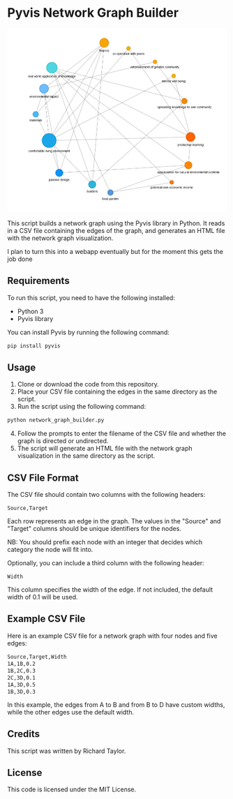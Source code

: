 # Pyvis Network Graph Builder

![Example Image](SampleGraph.png)

This script builds a network graph using the Pyvis library in Python. It reads in a CSV file containing the edges of the graph, and generates an HTML file with the network graph visualization.

I plan to turn this into a webapp eventually but for the moment this gets the job done

## Requirements

To run this script, you need to have the following installed:

- Python 3
- Pyvis library

You can install Pyvis by running the following command:

```bash
pip install pyvis
```

## Usage

1. Clone or download the code from this repository.
2. Place your CSV file containing the edges in the same directory as the script.
3. Run the script using the following command:

```bash
python network_graph_builder.py
```

4. Follow the prompts to enter the filename of the CSV file and whether the graph is directed or undirected.
5. The script will generate an HTML file with the network graph visualization in the same directory as the script.

## CSV File Format

The CSV file should contain two columns with the following headers:

```
Source,Target
```

Each row represents an edge in the graph. The values in the "Source" and "Target" columns should be unique identifiers for the nodes.

NB: You should prefix each node with an integer that decides which category the node will fit into.

Optionally, you can include a third column with the following header:

```
Width
```

This column specifies the width of the edge. If not included, the default width of 0.1 will be used.

## Example CSV File

Here is an example CSV file for a network graph with four nodes and five edges:

```
Source,Target,Width
1A,1B,0.2
1B,2C,0.3
2C,3D,0.1
1A,3D,0.5
1B,3D,0.3
```

In this example, the edges from A to B and from B to D have custom widths, while the other edges use the default width.

## Credits

This script was written by Richard Taylor. 

## License

This code is licensed under the MIT License.
